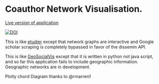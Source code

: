 # Coauthor Network Visualisation.

[Live version of application](https://calm-dusk-34444.herokuapp.com/)

[![DOI](https://zenodo.org/badge/340018407.svg)](https://zenodo.org/badge/latestdoi/340018407)

This is like [etudier](https://github.com/edsu/etudier) except that network graphs are interactive and Google scholar scraping is completely bypassed in favor of the dissemin API.

This is like [GeoSocialVis](https://github.com/dsaffo/GeoSocialVis) except that it is written in python not java script, and so far this application fails to include geographic information. Geographic networks are in development.

Plotly chord Diagram thanks to @rmarren1

